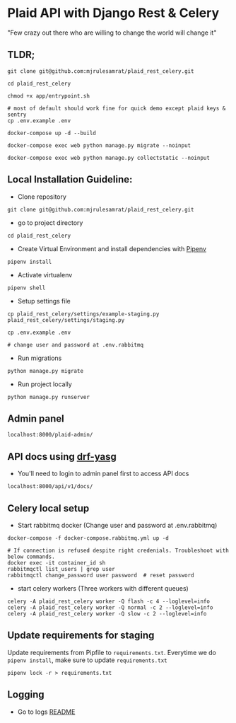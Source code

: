 # Plaid API with Django Rest & Celery

"Few crazy out there who are willing to change the world will change it"

## TLDR;

```
git clone git@github.com:mjrulesamrat/plaid_rest_celery.git

cd plaid_rest_celery

chmod +x app/entrypoint.sh

# most of default should work fine for quick demo except plaid keys & sentry
cp .env.example .env

docker-compose up -d --build

docker-compose exec web python manage.py migrate --noinput

docker-compose exec web python manage.py collectstatic --noinput
```

## Local Installation Guideline:

- Clone repository

```
git clone git@github.com:mjrulesamrat/plaid_rest_celery.git
```

- go to project directory

```
cd plaid_rest_celery
```

- Create Virtual Environment and install dependencies with [Pipenv](https://pipenv-fork.readthedocs.io/en/latest/install.html#installing-pipenv)

```
pipenv install
```

- Activate virtualenv

```
pipenv shell
```

- Setup settings file

```
cp plaid_rest_celery/settings/example-staging.py plaid_rest_celery/settings/staging.py

cp .env.example .env

# change user and password at .env.rabbitmq
```

- Run migrations

```
python manage.py migrate
```

- Run project locally

```
python manage.py runserver
```

## Admin panel

```
localhost:8000/plaid-admin/
```

## API docs using [drf-yasg](https://drf-yasg.readthedocs.io/en/latest/readme.html)

- You'll need to login to admin panel first to access API docs
```
localhost:8000/api/v1/docs/
```

## Celery local setup

- Start rabbitmq docker (Change user and password at .env.rabbitmq)

```
docker-compose -f docker-compose.rabbitmq.yml up -d

# If connection is refused despite right credenials. Troubleshoot with below commands.
docker exec -it container_id sh
rabbitmqctl list_users | grep user
rabbitmqctl change_password user password  # reset password
```

- start celery workers (Three workers with different queues)

```
celery -A plaid_rest_celery worker -Q flash -c 4 --loglevel=info
celery -A plaid_rest_celery worker -Q normal -c 2 --loglevel=info
celery -A plaid_rest_celery worker -Q slow -c 2 --loglevel=info
```

## Update requirements for staging

Update requirements from Pipfile to `requirements.txt`. Everytime we do `pipenv install`, make sure to update `requirements.txt`

    pipenv lock -r > requirements.txt

## Logging

- Go to logs [README](logs/README.md)
